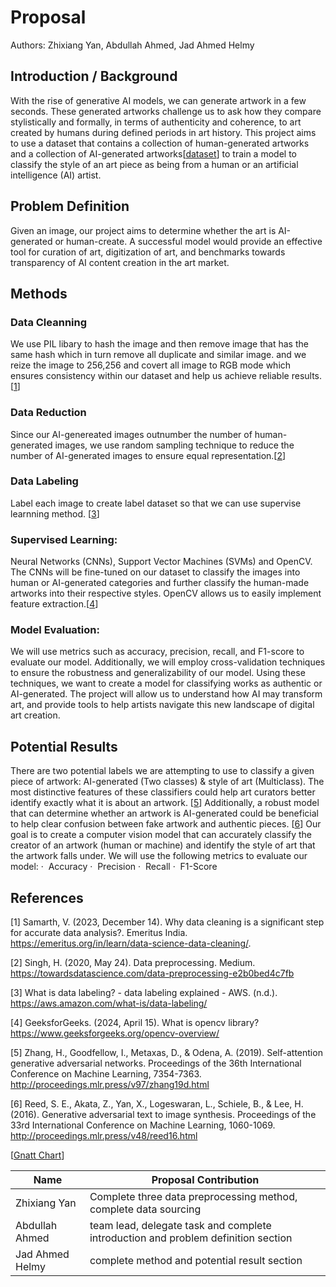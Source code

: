 # Proposal

Authors: Zhixiang Yan, Abdullah Ahmed, Jad Ahmed Helmy

## Introduction / Background

With the rise of generative AI models, we can generate artwork in a few seconds. These generated artworks challenge us to ask how they compare stylistically and formally, in terms of authenticity and coherence, to art created by humans during defined periods in art history. This project aims to use a dataset that contains a collection of human-generated artworks and a collection of AI-generated artworks[[dataset](https://www.kaggle.com/datasets/superpotato9/dalle-recognition-dataset?select=real)] to train a model to classify the style of an art piece as being from a human or an artificial intelligence (AI) artist.

## Problem Definition

Given an image, our project aims to determine whether the art is AI-generated or human-create. A successful model would provide an effective tool for curation of art, digitization of art, and benchmarks towards transparency of AI content creation in the art market.

## Methods

### Data Cleanning

We use PIL libary to hash the image and then remove image that has the same hash which in turn remove all duplicate and similar image. and we reize the image to 256,256 and covert all image to RGB mode which ensures consistency within our dataset and help us achieve reliable results.[[1](https://emeritus.org/in/learn/data-science-data-cleaning/)]

### Data Reduction 

Since our AI-genereated images outnumber the number of human-generated images, we use random sampling technique to reduce the number of AI-generated images to ensure equal representation.[[2](https://towardsdatascience.com/data-preprocessing-e2b0bed4c7fb)]

### Data Labeling

Label each image to create label dataset so that we can use supervise learnning method. [[3](https://aws.amazon.com/what-is/data-labeling/)] 

### Supervised Learning:

Neural Networks (CNNs), Support Vector Machines (SVMs) and OpenCV. The CNNs will be fine-tuned on our dataset to classify the images into human or AI-generated categories and further classify the human-made artworks into their respective styles. OpenCV allows us to easily implement feature extraction.[[4](https://www.geeksforgeeks.org/opencv-overview/)]

### Model Evaluation:
We will use metrics such as accuracy, precision, recall, and F1-score to evaluate our model. Additionally, we will employ cross-validation techniques to ensure the robustness and generalizability of our model.
Using these techniques, we want to create a model for classifying works as authentic or AI-generated. The project will allow us to understand how AI may transform art, and provide tools to help artists navigate this new landscape of digital art creation.

## Potential Results

There are two potential labels we are attempting to use to classify a given piece of artwork: AI-generated (Two classes) & style of art (Multiclass). The most distinctive features of these classifiers could help art curators better identify exactly what it is about an artwork. [[5](http://proceedings.mlr.press/v97/zhang19d.html)]
Additionally, a robust model that can determine whether an artwork is AI-generated could be beneficial to help clear confusion between fake artwork and authentic pieces. [[6](http://proceedings.mlr.press/v48/reed16.html)]
Our goal is to create a computer vision model that can accurately classify the creator of an artwork (human or machine) and identify the style of art that the artwork falls under.
We will use the following metrics to evaluate our model:
·  	Accuracy
·  	Precision
·  	Recall
·  	F1-Score

## References

[1] Samarth, V. (2023, December 14). Why data cleaning is a significant step for accurate data analysis?. Emeritus India. https://emeritus.org/in/learn/data-science-data-cleaning/. 

[2] Singh, H. (2020, May 24). Data preprocessing. Medium. https://towardsdatascience.com/data-preprocessing-e2b0bed4c7fb 

[3] What is data labeling? - data labeling explained - AWS. (n.d.). https://aws.amazon.com/what-is/data-labeling/ 

[4] GeeksforGeeks. (2024, April 15). What is opencv library? https://www.geeksforgeeks.org/opencv-overview/

[5] Zhang, H., Goodfellow, I., Metaxas, D., & Odena, A. (2019). Self-attention generative adversarial networks. Proceedings of the 36th International Conference on Machine Learning, 7354-7363. http://proceedings.mlr.press/v97/zhang19d.html

[6] Reed, S. E., Akata, Z., Yan, X., Logeswaran, L., Schiele, B., & Lee, H. (2016). Generative adversarial text to image synthesis. Proceedings of the 33rd International Conference on Machine Learning, 1060-1069. http://proceedings.mlr.press/v48/reed16.html

[[Gnatt Chart](https://gtvault-my.sharepoint.com/:x:/g/personal/aahmed325_gatech_edu/EX_WzZorNqpOsYLy_TFPWeMBmku716cK_ZE9_tpJgMufSA?e=tWEBQl)]


| Name          | Proposal Contribution |
|---------------|-----------------------------------------------------------------------------------------------------------------------------|
| Zhixiang Yan  |Complete three data preprocessing method, complete data sourcing                                                             |
| Abdullah Ahmed|team lead, delegate task and complete introduction and problem definition section                                            |
|Jad Ahmed Helmy|complete method and potential result section                                                                                 |